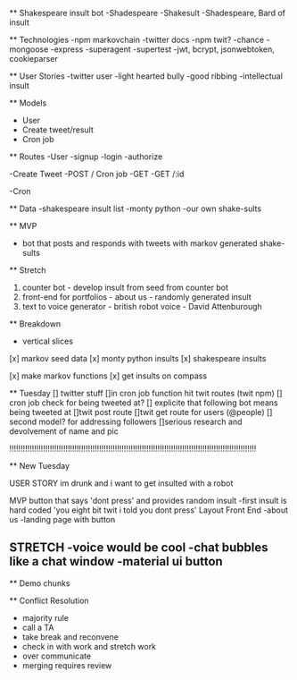 ** Shakespeare insult bot 
  -Shadespeare
  -Shakesult
  -Shadespeare, Bard of insult

** Technologies
  -npm markovchain
  -twitter docs
  -npm twit?
  -chance
  -mongoose
  -express
  -superagent
  -supertest
  -jwt, bcrypt, jsonwebtoken, cookieparser

** User Stories
  -twitter user
  -light hearted bully
  -good ribbing
  -intellectual insult

** Models
  - User
  - Create tweet/result
  - Cron job

** Routes
  -User
    -signup
    -login
    -authorize

  -Create Tweet
    -POST / Cron job
    -GET
    -GET /:id

  -Cron


** Data
  -shakespeare insult list
  -monty python
  -our own shake-sults


** MVP
  - bot that posts and responds with tweets with markov generated shake-sults

** Stretch
  1. counter bot
    - develop insult from seed from counter bot
  2. front-end for portfolios
    - about us
    - randomly generated insult
  3. text to voice generator
    - british robot voice
    - David Attenburough

** Breakdown
  - vertical slices

  [x] markov seed data
    [x] monty python insults
    [x] shakespeare insults

  [x] make markov functions
    [x] get insults on compass

  ** Tuesday
  [] twitter stuff
  []in cron job function hit twit routes (twit npm) 
    [] cron job check for being tweeted at?
      [] explicite that following bot means being tweeted at
    []twit post route
    []twit get route for users (@people)
      [] second model? for addressing followers
  []serious research and devolvement of name and pic

!!!!!!!!!!!!!!!!!!!!!!!!!!!!!!!!!!!!!!!!!!!!!!!!!!!!!!!!!!!!!!!!!!!!!!!!!!!!!!!!!!!!!!!!!!!!!!!!!!!!!!!!!!!!!!

** New Tuesday

USER STORY
im drunk and i want to get insulted with a robot

MVP
button that says 'dont press' and provides random insult
  -first insult is hard coded 'you eight bit twit i told you dont press'
    Layout Front End
      -about us
      -landing page with button

STRETCH
  -voice would be cool
  -chat bubbles like a chat window
  -material ui button
  -










** Demo chunks


** Conflict Resolution
  - majority rule
  - call a TA
  - take break and reconvene 
  - check in with work and stretch work
  - over communicate
  - merging requires review

